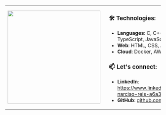 <table style="border: none; border-collapse: collapse; width: 100%;">
  <tr>
    <td style="border: none; padding-right: 20px;">
      <img src="https://github.com/user-attachments/assets/4e759c19-2a67-43a1-abf8-9636f29692b8" width="300" />
    </td>
    <td style="border: none;">
      <h3>🛠️ Technologies:</h3>
      <ul>
        <li><strong>Languages</strong>: C, C++, Python, TypeScript, JavaScript</li>
        <li><strong>Web</strong>: HTML, CSS, Angular, Django</li>
        <li><strong>Cloud</strong>: Docker, AWS</li>
      </ul>
      <h3>📫 Let's connect:</h3>
      <ul>
        <li><strong>LinkedIn</strong>: <a href="https://www.linkedin.com/in/manoel-narciso-reis-a6a34a210/" target="_blank">https://www.linkedin.com/in/manoel-narciso-reis-a6a34a210/</a></li>
        <li><strong>GitHub</strong>: <a href="https://github.com/NarcisoFilho" target="_blank">github.com/NarcisoFilho</a></li>
      </ul>
    </td>
  </tr>
</table>
